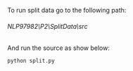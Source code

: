 To run split data go to the following path:

######    NLP97982\P2\SplitData\src

And run the source as show below:

```
python split.py
```
